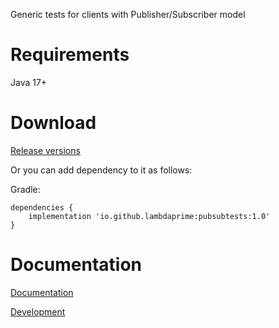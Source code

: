 Generic tests for clients with Publisher/Subscriber model

# Requirements

Java 17+

# Download

[Release versions](https://github.com/pinorobotics/jros2services/releases)

Or you can add dependency to it as follows:

Gradle:

```
dependencies {
    implementation 'io.github.lambdaprime:pubsubtests:1.0'
}
```

# Documentation

[Documentation](http://portal2.atwebpages.com/pubsubtests)

[Development](DEVELOPMENT.md)

